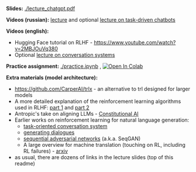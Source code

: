 __Slides:__ [./lecture_chatgpt.pdf](./lecture_chatgpt.pdf)

__Videos (russian):__ [lecture](https://disk.yandex.ru/i/V2_1ND2HMEPeBg) and optional [lecture on task-driven chatbots](https://yadi.sk/i/4e_vqRDqwVGiFA) 


__Videos (english):__
- Hugging Face tutorial on RLHF - https://www.youtube.com/watch?v=2MBJOuVq380
- Optional [lecture on conversation systems](https://disk.yandex.ru/i/XR1-8CghVOIK7A)



__Practice assignment:__ [./practice.ipynb](./practice.ipynb) ,  [![Open In Colab](https://colab.research.google.com/assets/colab-badge.svg)](https://colab.research.google.com/github/yandexdataschool/nlp_course/blob/2023/week08_rlhf/practice.ipynb)



__Extra materials (model architecture):__
- https://github.com/CarperAI/trlx - an alternative to trl designed for larger models
- A more detailed explanation of the reinforcement learning algorithms used in RLHF: [part 1](https://github.com/yandexdataschool/Practical_RL/tree/240c989fb1cca52effc289c4033438fa67af1e20/week06_policy_based) and [part 2](https://github.com/yandexdataschool/Practical_RL/tree/240c989fb1cca52effc289c4033438fa67af1e20/week09_policy_II)
- Antropic's take on aligning LLMs - [Constitutional AI](https://arxiv.org/abs/2212.08073)
- Earlier works on reinforcement learning for natural language generation:
  * [task-oriented conversation system](https://arxiv.org/abs/1703.07055)
  * [generating dialogues](https://arxiv.org/abs/1606.01541)
  * [sequential adversarial networks](https://arxiv.org/abs/1609.05473) (a.k.a. SeqGAN)
  * A large overview for machine translation (touching on RL, including RL failures) - [arxiv](https://arxiv.org/abs/1609.08144)
- as usual, there are dozens of links in the lecture slides (top of this readme)
